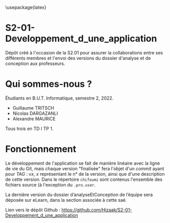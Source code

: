 \usepackage{latex}

# S2-01-Developpement_d_une_application
Dépôt créé à l'occasion de la S2.01 pour assurer la collaborations entre ses différents membres et l'envoi des versions du dossier d'analyse et de conception aux professeurs.

# Qui sommes-nous ?

Étudiants en B.U.T. Informatique, semestre 2, 2022.

- Guillaume TRITSCH
- Nicolas DARGAZANLI
- Alexandre MAURICE

Tous trois en TD I TP 1.

# Fonctionnement

Le développement de l'application se fait de manière linéaire avec la ligne de vie du Git, mais chaque version "finalisée" fera l'objet d'un *commit* ayant pour *TAG* : v$x$, $x$ représentant le n° de la version, ainsi que d'une description de cette version.
 Dans le répertoire ```chifoumi``` sont contenus l'ensemble des fichiers source (à l'exception du ``.pro.user``.
 
La dernière version du dossier d’analyseEtConception de l’équipe sera déposée sur eLearn, dans la section associée à cette saé.

Lien vers le dépôt Github : https://github.com/Hizaak/S2-01-Developpement_d_une_application

